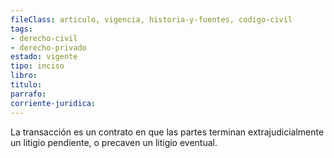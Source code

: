 ```yaml
---
fileClass: articulo, vigencia, historia-y-fuentes, codigo-civil
tags:
- derecho-civil
- derecho-privado
estado: vigente
tipo: inciso
libro:
titulo:
parrafo:
corriente-juridica:
---
```

La transacción es un contrato en que las partes terminan extrajudicialmente un litigio pendiente, o precaven un litigio eventual.